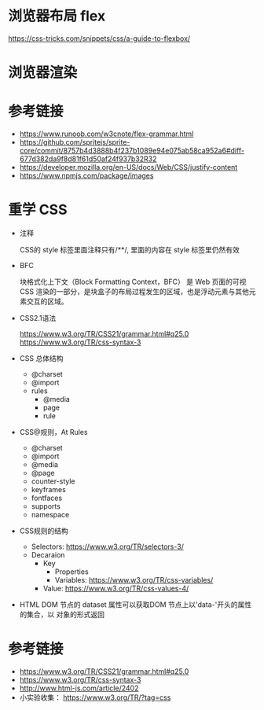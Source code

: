 # 浏览器布局 flex
  https://css-tricks.com/snippets/css/a-guide-to-flexbox/

# 浏览器渲染

# 参考链接

* https://www.runoob.com/w3cnote/flex-grammar.html
* https://github.com/spritejs/sprite-core/commit/8757b4d3888b4f237b1089e94e075ab58ca952a6#diff-677d382da9f8d81f61d50af24f937b32R32
* https://developer.mozilla.org/en-US/docs/Web/CSS/justify-content
* https://www.npmjs.com/package/images

# 重学 CSS

* 注释
  
    CSS的 style 标签里面注释只有/**/, <!-- -->里面的内容在 style 标签里仍然有效
* BFC
  
    块格式化上下文（Block Formatting Context，BFC） 是 Web 页面的可视 CSS 渲染的一部分，是块盒子的布局过程发生的区域，也是浮动元素与其他元素交互的区域。

*  CSS2.1语法
  
   https://www.w3.org/TR/CSS21/grammar.html#q25.0
  https://www.w3.org/TR/css-syntax-3

* CSS 总体结构
  
  * @charset
  * @import
  * rules
    * @media
    * page
    * rule

* CSS@规则，At Rules
  * @charset
  * @import
  * @media
  * @page
  * counter-style
  * keyframes
  * fontfaces
  * supports
  * namespace

* CSS规则的结构
  * Selectors: https://www.w3.org/TR/selectors-3/
  * Decaraion
    * Key
      * Properties
      * Variables: https://www.w3.org/TR/css-variables/
    * Value: https://www.w3.org/TR/css-values-4/
  

* HTML DOM 节点的 dataset 属性可以获取DOM 节点上以'data-'开头的属性的集合，以 对象的形式返回

# 参考链接

* https://www.w3.org/TR/CSS21/grammar.html#q25.0
* https://www.w3.org/TR/css-syntax-3
* http://www.html-js.com/article/2402
* 小实验收集： https://www.w3.org/TR/?tag=css